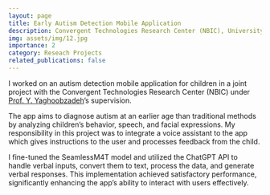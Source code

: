 ```yaml
---
layout: page
title: Early Autism Detection Mobile Application
description: Convergent Technologies Research Center (NBIC), University of Tehran
img: assets/img/12.jpg
importance: 2
category: Reseach Projects
related_publications: false
---
```


I worked on an autism detection mobile application for children in a joint project with the Convergent Technologies Research Center (NBIC) under [Prof. Y. Yaghoobzadeh](https://scholar.google.com/citations?user=TvGqaqAAAAAJ&hl=en)’s supervision.

The app aims to diagnose autism at an earlier age than traditional methods by analyzing children’s behavior, speech, and facial expressions. My responsibility in this project was to integrate a voice assistant to the app which gives instructions to the user and processes feedback from the child.

I fine-tuned the SeamlessM4T model and utilized the ChatGPT API to handle verbal inputs, convert them to text, process the data, and generate verbal responses. This implementation achieved satisfactory performance, significantly enhancing the app’s ability to interact with users effectively.
